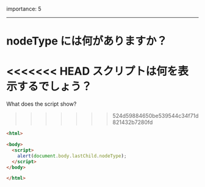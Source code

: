 importance: 5

---

# nodeType には何がありますか？

<<<<<<< HEAD
スクリプトは何を表示するでしょう？
=======
What does the script show?
>>>>>>> 524d59884650be539544c34f71d821432b7280fd

```html
<html>

<body>
  <script>
    alert(document.body.lastChild.nodeType);
  </script>
</body>

</html>
```
